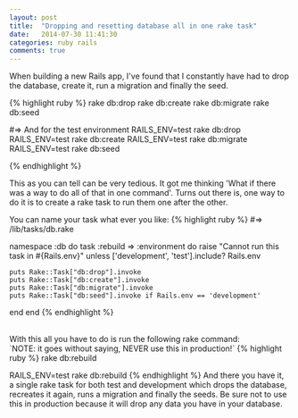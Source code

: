```yaml
---
layout: post
title:  "Dropping and resetting database all in one rake task"
date:   2014-07-30 11:41:30
categories: ruby rails
comments: true
---
```


When building a new Rails app, I've found that I constantly have had to drop the database, create it, run a migration and finally the seed.

<!--more-->

{% highlight ruby %}
rake db:drop
rake db:create
rake db:migrate
rake db:seed

#=> And for the test environment
RAILS_ENV=test rake db:drop
RAILS_ENV=test rake db:create
RAILS_ENV=test rake db:migrate
RAILS_ENV=test rake db:seed

{% endhighlight %}

This as you can tell can be very tedious. It got me thinking 'What if there was a way to do all of that in one command'. Turns out there is, one way to do it is to create a rake task to run them one after the other.

You can name your task what ever you like:
{% highlight ruby %}
#=> /lib/tasks/db.rake

namespace :db do
  task :rebuild => :environment do
    raise "Cannot run this task in #{Rails.env}"
      unless ['development', 'test'].include? Rails.env

    puts Rake::Task["db:drop"].invoke
    puts Rake::Task["db:create"].invoke
    puts Rake::Task["db:migrate"].invoke
    puts Rake::Task["db:seed"].invoke if Rails.env == 'development'
  end
end
{% endhighlight %}

<br />
With this all you have to do is run the following rake command:
<br />
`NOTE: it goes without saying, NEVER use this in production!`
{% highlight ruby %}
rake db:rebuild

RAILS_ENV=test rake db:rebuild
{% endhighlight %}
And there you have it, a single rake task for both test and development which drops the database, recreates it again, runs a migration and finally the seeds. Be sure not to use this in production because it will drop any data you have in your database.
